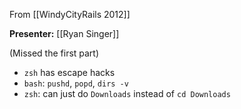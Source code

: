 From [[WindyCityRails 2012]]

**Presenter:** [[Ryan Singer]]

(Missed the first part)

* `zsh` has escape hacks
* `bash`: `pushd`, `popd`, `dirs -v`
* `zsh`: can just do `Downloads` instead of `cd Downloads`
